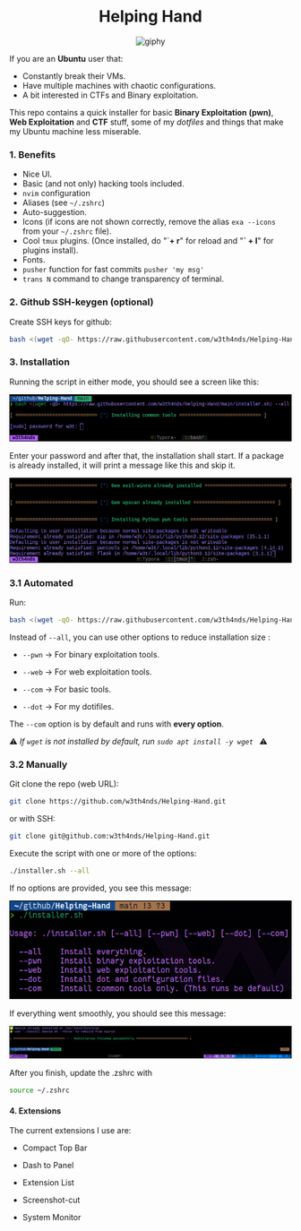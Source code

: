 <div align="center">
  <h1>
    Helping Hand
  </h1>
</div>

<div align="center">
  <img src="https://media1.tenor.com/m/lxpfB01kWpcAAAAC/bromance-sig-curtis.gif" alt="giphy">
</div>

If you are an **Ubuntu** user that:

* Constantly break their VMs. 
* Have multiple machines with chaotic configurations.
* A bit interested in CTFs and Binary exploitation.

This repo contains a quick installer for basic **Binary Exploitation (pwn)**, **Web Exploitation** and **CTF** stuff, some of my *dotfiles* and things that make my Ubuntu machine less miserable. 

### 1. Benefits

* Nice UI.
* Basic (and not only) hacking tools included.
* `nvim` configuration
* Aliases (see `~/.zshrc`)
* Auto-suggestion.
* Icons (if icons are not shown correctly, remove the alias `exa --icons` from your `~/.zshrc` file).
* Cool `tmux` plugins. (Once installed, do "\`**+ r**" for reload and "**\` + I**" for plugins install).
* Fonts.
* `pusher` function for fast commits `pusher 'my msg'`
* `trans N` command to change transparency of terminal. 

### 2. Github SSH-keygen (optional)

Create SSH keys for github:

```bash
bash <(wget -qO- https://raw.githubusercontent.com/w3th4nds/Helping-Hand/main/ssh_key_git.sh) -u "username" -e "your@mail"
```

### 3. Installation

Running the script in either mode, you should see a screen like this: 

![](assets/install.png)

Enter your password and after that, the installation shall start. If a package is already installed, it will print a message like this and skip it.

![](assets/pre-ins.png)

### 3.1 Automated

Run:
```bash
bash <(wget -qO- https://raw.githubusercontent.com/w3th4nds/Helping-Hand/main/installer.sh) --all
```

Instead of `--all`, you can use other options to reduce installation size :

* `--pwn` -> For binary exploitation tools.
* `--web` -> For web exploitation tools.

* `--com` -> For basic tools.
* `--dot` -> For my dotifiles.

The `--com` option is by default and runs with **every option**. 

⚠️ *If `wget` is not installed by default, run `sudo apt install -y wget `* ⚠️

 ### 3.2 Manually

Git clone the repo (web URL): 

```bash
git clone https://github.com/w3th4nds/Helping-Hand.git
```

or with SSH:

```bash
git clone git@github.com:w3th4nds/Helping-Hand.git
```

Execute the script with one or more of the options:

```bash
./installer.sh --all
```

If no options are provided, you see this message: 

![](assets/inter.png)

If everything went smoothly, you should see this message: 

![](assets/suc.png)

After you finish, update the .zshrc with 

```bash
source ~/.zshrc
```

#### 4. Extensions

The current extensions I use are:

* Compact Top Bar
* Dash to Panel
* Extension List

* Screenshot-cut
* System Monitor
